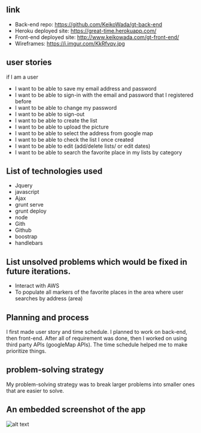 ## link
- Back-end repo: https://github.com/KeikoWada/gt-back-end
- Heroku deployed site: https://great-time.herokuapp.com/
- Front-end deployed site: http://www.keikowada.com/gt-front-end/
- Wireframes: https://i.imgur.com/KkRfvqv.jpg

## user stories
if I am a user

- I want to be able to save my email address and password
- I want to be able to sign-in with the email and password that I registered before
- I want to be able to change my password
- I want to be able to sign-out
- I want to be able to create the list
- I want to be able to upload the picture
- I want to be able to select the address from google map
- I want to be able to check the list I once created
- I want to be able to edit (add/delete lists/ or edit dates)
- I want to be able to search the favorite place in my lists by category

## List of technologies used
- Jquery
- javascript
- Ajax
- grunt serve
- grunt deploy
- node
- Gith
- Github
- boostrap
- handlebars

## List unsolved problems which would be fixed in future iterations.
- Interact with AWS
- To populate all markers of the favorite places in the area where user searches by address (area)

## Planning and process
I first made user story and time schedule.
I planned to work on back-end, then front-end. After all of requirement was done, then I worked on  using third party APIs (googleMap APIs).
The time schedule helped me to make prioritize things.

## problem-solving strategy
My problem-solving strategy was to break larger problems into smaller ones that are easier to solve.

## An embedded screenshot of the app

![alt text](https://i.imgur.com/oVnvUIl.png?1)

